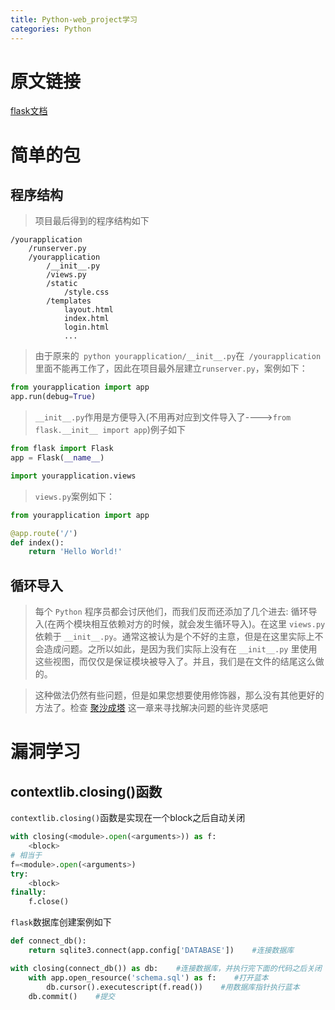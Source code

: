 ```yaml
---
title: Python-web_project学习
categories: Python
---
```

# 原文链接
[flask文档](http://docs.jinkan.org/docs/flask/patterns/packages.html)
# 简单的包
## 程序结构
> 项目最后得到的程序结构如下
``` shell
/yourapplication
    /runserver.py
    /yourapplication
        /__init__.py
        /views.py
        /static
            /style.css
        /templates
            layout.html
            index.html
            login.html
            ...
```
> 由于原来的` python yourapplication/__init__.py`在` /yourapplication`里面不能再工作了，因此在项目最外层建立`runserver.py`，案例如下：
``` python
from yourapplication import app
app.run(debug=True)
```
>  `__init__.py`作用是方便导入(不用再对应到文件导入了---->`from flask.__init__ import app`)例子如下
``` python
from flask import Flask
app = Flask(__name__)

import yourapplication.views
```
> ` views.py `案例如下：
``` python
from yourapplication import app

@app.route('/')
def index():
    return 'Hello World!'
```
## 循环导入
> 每个 `Python` 程序员都会讨厌他们，而我们反而还添加了几个进去: 循环导入(在两个模块相互依赖对方的时候，就会发生循环导入)。在这里 `views.py` 依赖于 `__init__.py`。通常这被认为是个不好的主意，但是在这里实际上不会造成问题。之所以如此，是因为我们实际上没有在 `__init__.py` 里使用这些视图，而仅仅是保证模块被导入了。并且，我们是在文件的结尾这么做的。

> 这种做法仍然有些问题，但是如果您想要使用修饰器，那么没有其他更好的方法了。检查 [聚沙成塔](http://docs.jinkan.org/docs/flask/becomingbig.html#becomingbig) 这一章来寻找解决问题的些许灵感吧

# 漏洞学习
## contextlib.closing()函数
`contextlib.closing()`函数是实现在一个block之后自动关闭
``` python
with closing(<module>.open(<arguments>)) as f:
    <block>
# 相当于
f=<module>.open(<arguments>)
try:
    <block>
finally:
    f.close()
```
`flask`数据库创建案例如下
``` python
def connect_db():
    return sqlite3.connect(app.config['DATABASE'])    #连接数据库

with closing(connect_db()) as db:    #连接数据库，并执行完下面的代码之后关闭
    with app.open_resource('schema.sql') as f:    #打开蓝本
        db.cursor().executescript(f.read())    #用数据库指针执行蓝本
    db.commit()    #提交
```